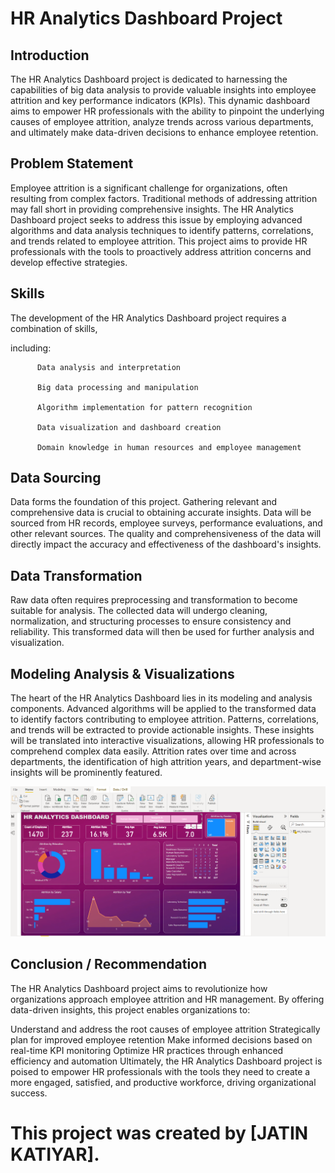 # HR Analytics Dashboard Project

## Introduction

The HR Analytics Dashboard project is dedicated to harnessing the capabilities of big data analysis to provide valuable insights into employee attrition and key performance indicators (KPIs). This dynamic dashboard aims to empower HR professionals with the ability to pinpoint the underlying causes of employee attrition, analyze trends across various departments, and ultimately make data-driven decisions to enhance employee retention.

## Problem Statement

Employee attrition is a significant challenge for organizations, often resulting from complex factors. Traditional methods of addressing attrition may fall short in providing comprehensive insights. The HR Analytics Dashboard project seeks to address this issue by employing advanced algorithms and data analysis techniques to identify patterns, correlations, and trends related to employee attrition. This project aims to provide HR professionals with the tools to proactively address attrition concerns and develop effective strategies.

## Skills

The development of the HR Analytics Dashboard project requires a combination of skills,

including:

          Data analysis and interpretation

          Big data processing and manipulation

          Algorithm implementation for pattern recognition

          Data visualization and dashboard creation

          Domain knowledge in human resources and employee management

## Data Sourcing

Data forms the foundation of this project. Gathering relevant and comprehensive data is crucial to obtaining accurate insights. Data will be sourced from HR records, employee surveys, performance evaluations, and other relevant sources. The quality and comprehensiveness of the data will directly impact the accuracy and effectiveness of the dashboard's insights.

## Data Transformation

Raw data often requires preprocessing and transformation to become suitable for analysis. The collected data will undergo cleaning, normalization, and structuring processes to ensure consistency and reliability. This transformed data will then be used for further analysis and visualization.

## Modeling Analysis & Visualizations

The heart of the HR Analytics Dashboard lies in its modeling and analysis components. Advanced algorithms will be applied to the transformed data to identify factors contributing to employee attrition. Patterns, correlations, and trends will be extracted to provide actionable insights. These insights will be translated into interactive visualizations, allowing HR professionals to comprehend complex data easily. Attrition rates over time and across departments, the identification of high attrition years, and department-wise insights will be prominently featured.

![](yt.png)

## Conclusion / Recommendation

The HR Analytics Dashboard project aims to revolutionize how organizations approach employee attrition and HR management. By offering data-driven insights, this project enables organizations to:

Understand and address the root causes of employee attrition
Strategically plan for improved employee retention
Make informed decisions based on real-time KPI monitoring
Optimize HR practices through enhanced efficiency and automation
Ultimately, the HR Analytics Dashboard project is poised to empower HR professionals with the tools they need to create a more engaged, satisfied, and productive workforce, driving organizational success.

# This project was created by [JATIN KATIYAR].
